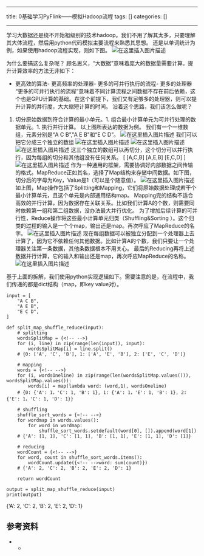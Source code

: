 
--- 
title:  0基础学习PyFlink——模拟Hadoop流程 
tags: []
categories: [] 

---
学习大数据还是绕不开始祖级别的技术hadoop。我们不用了解其太多，只要理解其大体流程，然后用python代码模拟主要流程来熟悉其思想。 还是以单词统计为例，如果使用hadoop流程实现，则如下图。 <img src="https://img-blog.csdnimg.cn/64d4526d6e0646b0be64f8dce81085cc.png" alt="在这里插入图片描述">

为什么要搞这么复杂呢？ 顾名思义，“大数据”意味着庞大的数据量需要计算。提升计算效率的方法无非如下：
- 更高效的算法- 更高频率的处理器- 更多的可并行执行的流程- 更多的处理器
“更多的可并行执行的流程”意味着不同计算流程之间数据不存在前后依赖，这个也是GPU计算的基础。在这个前提下，我们又有足够多的处理器，则可以提升计算的并行度，大大缩短计算的时间。 沿着这个思路，我们该怎么做呢？
1. 切分原始数据到符合计算的最小单元。1. 组合最小计算单元为可并行处理的数据单元。1. 执行并行计算。
以上图所表达的数据为例。 我们有一个一维数组，元素分别是“A C B”,"A E B"和“E C D”。 <img src="https://img-blog.csdnimg.cn/2fffe5f5fe0c4ef3b69de51a1d849c5d.png" alt="在这里插入图片描述"> 我们可以把它分成三个独立的数组 <img src="https://img-blog.csdnimg.cn/5105462f896a40b3a45d4a0ad0fbf16b.png" alt="在这里插入图片描述"> <img src="https://img-blog.csdnimg.cn/1c73ab96c263467ea0b2436cecaec707.png" alt="在这里插入图片描述"> <img src="https://img-blog.csdnimg.cn/cedef909992d4f6d86638e278c3d8db2.png" alt="在这里插入图片描述"> 这三个独立的数组可以再切分，这个切分可以并行执行，因为每组的切分和其他组没有任何关系。 [ [A,C,B] [A,E,B] [E,C,D] ] <img src="https://img-blog.csdnimg.cn/98ac292ed4f741a58e7aec00db365554.png" alt="在这里插入图片描述"> 作为一种通用的框架，需要协调好内部数据之间传输的格式。MapReduce正如其名，选择了Map结构来存储中间数据。如下图，切分后的字母为Key，Value是1（可以是个随意值）。 <img src="https://img-blog.csdnimg.cn/26358ff9951d42f484ee42ff2ef3e6bf.png" alt="在这里插入图片描述"> 如上图，Map操作包括了Splitting和Mapping，它们将原始数据处理成若干个最小计算单元，且这个单元是内部通用结构map。 Mapping完的结构不适合高效的并行计算，因为数据存在关联关系。比如我们计算A的个数，则需要同时依赖第一组和第二组数据，没办法最大并行优化。 为了增加后续计算的可并行性，Reduce操作将这些最小计算单元归类（Shuffling&amp;Sorting ）。这个归类的过程的输入是一个个map，输出还是map。再次呼应了MapReduce的名字。 <img src="https://img-blog.csdnimg.cn/ebabd59e44ab417080587c9f541ac2a8.png" alt="在这里插入图片描述"> 现在每组数据可以被独立分配到一个处理器上去计算了，因为它不依赖任何其他数据。比如计算A的个数，我们只要让一个处理器关注第一条数据，其他条数据根本不用关心。 最后的Reducing再将上述数据并行计算，它的输入和输出还是map，再次呼应MapReduce的名称。 <img src="https://img-blog.csdnimg.cn/a7a9c99027a24ef8a9cc2becc28a1be6.png" alt="在这里插入图片描述">

基于上面的拆解，我们使用python实现逻辑如下。需要注意的是，在流程中，我们传递的都是dict结构（map，即key value对）。

```
input = [
    "A C B",
    "A E B",
    "E C D",
]

def split_map_shuffle_reduce(input):
    # splitting
    wordsSplitMap = {<!-- -->}
    for (i, line) in zip(range(len(input)), input):
        wordsSplitMap[i] = line.split()
    # {0: ['A', 'C', 'B'], 1: ['A', 'E', 'B'], 2: ['E', 'C', 'D']}
        
    # mapping
    words = {<!-- -->}
    for (i, wordsOneline) in zip(range(len(wordsSplitMap.values())), wordsSplitMap.values()):
        words[i] = map(lambda word: (word,1), wordsOneline)
    # {0: {'A': 1，'C': 1, 'B': 1}, 1: {'A': 1，'E': 1, 'B': 1}, 2: {'E': 1，'C': 1, 'D': 1}}
        
    # shuffling
    shuffle_sort_words = {<!-- -->}
    for wordmap in words.values():
        for word in wordmap:
            shuffle_sort_words.setdefault(word[0], []).append(word[1])
    # {'A': [1, 1], 'C': [1, 1], 'B': [1, 1], 'E': [1, 1], 'D': [1]}
        
    # reducing
    wordCount = {<!-- -->}
    for word, count in shuffle_sort_words.items():
        wordCount.update({<!-- -->word: sum(count)})
    # {'A': 2, 'C': 2, 'B': 2, 'E': 2, 'D': 1}
    
    return wordCount

output = split_map_shuffle_reduce(input)
print(output)

```

>  
 {‘A’: 2, ‘C’: 2, ‘B’: 2, ‘E’: 2, ‘D’: 1} 


## 参考资料
- - 